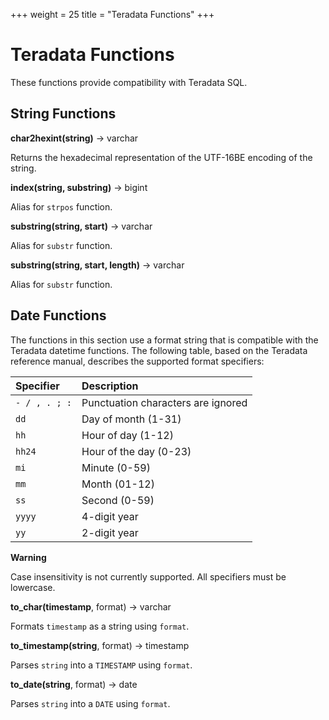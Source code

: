 +++
weight = 25
title = "Teradata Functions"
+++

Teradata Functions
==================

These functions provide compatibility with Teradata SQL.

String Functions
----------------

**char2hexint(string)** -\> varchar

Returns the hexadecimal representation of the UTF-16BE encoding of the string.

**index(string, substring)** -\> bigint

Alias for `strpos` function.

**substring(string, start)** -\> varchar

Alias for `substr` function.


**substring(string, start, length)** -\> varchar

Alias for `substr` function.


Date Functions
--------------

The functions in this section use a format string that is compatible with the Teradata datetime functions. The following table, based on the Teradata reference manual, describes the supported format specifiers:

| Specifier     | Description                        |
| :------------ | :--------------------------------- |
| `- / , . ; :` | Punctuation characters are ignored |
| `dd`          | Day of month (1-31)                |
| `hh`          | Hour of day (1-12)                 |
| `hh24`        | Hour of the day (0-23)             |
| `mi`          | Minute (0-59)                      |
| `mm`          | Month (01-12)                      |
| `ss`          | Second (0-59)                      |
| `yyyy`        | 4-digit year                       |
| `yy`          | 2-digit year                       |

**Warning**

Case insensitivity is not currently supported. All specifiers must be lowercase.


**to\_char(timestamp**, format) -\> varchar

Formats `timestamp` as a string using `format`.


**to\_timestamp(string**, format) -\> timestamp

Parses `string` into a `TIMESTAMP` using `format`.


**to\_date(string**, format) -\> date

Parses `string` into a `DATE` using `format`.

